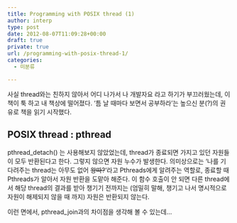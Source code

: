 ```yaml
---
title: Programming with POSIX thread (1)
author: interp
type: post
date: 2012-08-07T11:09:28+00:00
draft: true
private: true
url: /programming-with-posix-thread-1/
categories:
  - 미분류

---
```

사실 thread와는 친하지 않아서 어디 나가서 나 개발자요 라고 하기가 부끄러웠는데, 이 책이 툭 하고 내 책상에 떨어졌다. &#8216;틈 날 때마다 보면서 공부하라&#8217;는 높으신 분(?)의&nbsp;권유로 책을 읽기 시작했다.

## POSIX thread : pthread

pthread_detach() 는 사용해보지 않았었는데, thread가 종료되면 가지고 있던 자원들이 모두 반환된다고 한다. 그렇지 않으면 자원 누수가 발생한다. 의미상으로는 &#8216;나를 기다려주는 thread는 아무도 없어 <strike>왕따?</strike>&#8216;라고 Pthreads에게 알려주는 역할로, 종료할 때 Pthreads가 알아서 자원 반환을 도맡아 해준다. 이 함수 호출이 안 되면 다른 thread에서 해당 thread의 결과를 받아 챙기기 전까지는 (엄밀히 말해, 챙기고 나서 명시적으로 자원이 해제되지 않을 때 까지) 자원은 반환되지 않는다.

이런 면에서, pthread_join과의 차이점을 생각해 볼 수 있는데&#8230;